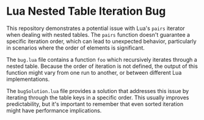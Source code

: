 # Lua Nested Table Iteration Bug

This repository demonstrates a potential issue with Lua's `pairs` iterator when dealing with nested tables.  The `pairs` function doesn't guarantee a specific iteration order, which can lead to unexpected behavior, particularly in scenarios where the order of elements is significant.

The `bug.lua` file contains a function `foo` which recursively iterates through a nested table. Because the order of iteration is not defined, the output of this function might vary from one run to another, or between different Lua implementations.

The `bugSolution.lua` file provides a solution that addresses this issue by iterating through the table keys in a specific order.  This usually improves predictability, but it's important to remember that even sorted iteration might have performance implications.